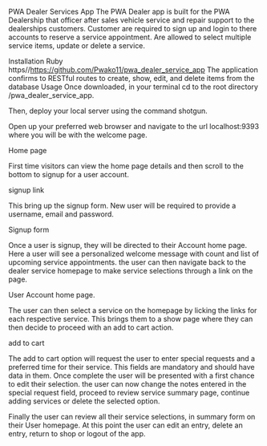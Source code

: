 PWA Dealer Services App
The PWA Dealer app is built for the PWA Dealership that officer after sales vehicle service and repair support to the dealerships customers. Customer are required to sign up and login to there accounts to reserve a service appointment. Are allowed to select multiple service items, update or delete a service.

Installation
Ruby
https//https://github.com/Pwako11/pwa_dealer_service_app
The application confirms to RESTful routes to create, show, edit, and delete items from the
database
Usage
Once downloaded, in your terminal cd to the root directory /pwa_dealer_service_app.

Then, deploy your local server using the command shotgun.

Open up your preferred web browser and navigate to the url localhost:9393 where you will be with the welcome page.


Home page

First time visitors can view the home page details and then scroll to the bottom to signup for a user account.


signup link

This bring up the signup form. New user will be required to provide a username, email and password.


Signup form

Once a user is signup, they will be directed to their Account home page. Here a user will see a personalized welcome message with count and list of upcoming service appointments. the user can then navigate back to the dealer service homepage to make service selections through a link on the page.


User Account home page.

The user can then select a service on the homepage by licking the links for each respective service. This brings them to a show page where they can then decide to proceed with an add to cart action.


add to cart

The add to cart option will request the user to enter special requests and a preferred time for their service. This fields are mandatory and should have data in them. Once complete the user will be presented with a first chance to edit their selection. the user can now change the notes entered in the special request field, proceed to review service summary page, continue adding services or delete the selected option.


Finally the user can review all their service selections, in summary form on their User homepage. At this point the user can edit an entry, delete an entry, return to shop or logout of the app.